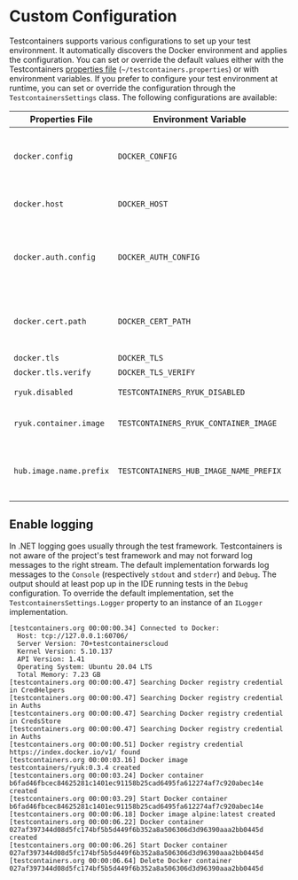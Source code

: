 # Custom Configuration

Testcontainers supports various configurations to set up your test environment. It automatically discovers the Docker environment and applies the configuration. You can set or override the default values either with the Testcontainers [properties file][properties-file-format] (`~/testcontainers.properties`) or with environment variables. If you prefer to configure your test environment at runtime, you can set or override the configuration through the `TestcontainersSettings` class. The following configurations are available:

| Properties File         | Environment Variable                   | Description                                                                                                               | Default                     |
|-------------------------|----------------------------------------|---------------------------------------------------------------------------------------------------------------------------|-----------------------------|
| `docker.config`         | `DOCKER_CONFIG`                        | The directory path that contains the Docker configuration (`config.json`) file.                                           | `~/.docker/`                |
| `docker.host`           | `DOCKER_HOST`                          | The Docker daemon socket to connect to.                                                                                   | -                           |
| `docker.auth.config`    | `DOCKER_AUTH_CONFIG`                   | The Docker configuration file content (GitLab: [Use statically-defined credentials][use-statically-defined-credentials]). | -                           |
| `docker.cert.path`      | `DOCKER_CERT_PATH`                     | The directory path that contains the client certificate (`{ca,cert,key}.pem`) files.                                      | `~/.docker/`                |
| `docker.tls`            | `DOCKER_TLS`                           | Enables TLS.                                                                                                              | false                       |
| `docker.tls.verify`     | `DOCKER_TLS_VERIFY`                    | Enables TLS verify.                                                                                                       | false                       |
| `ryuk.disabled`         | `TESTCONTAINERS_RYUK_DISABLED`         | Disables Ryuk (resource reaper).                                                                                          | false                       |
| `ryuk.container.image`  | `TESTCONTAINERS_RYUK_CONTAINER_IMAGE`  | The Ryuk (resource reaper) Docker image.                                                                                  | `testcontainers/ryuk:0.3.4` |
| `hub.image.name.prefix` | `TESTCONTAINERS_HUB_IMAGE_NAME_PREFIX` | The name to use for substituting the Docker Hub registry part of the image name.                                          | -                           |

## Enable logging

In .NET logging goes usually through the test framework. Testcontainers is not aware of the project's test framework and may not forward log messages to the right stream. The default implementation forwards log messages to the `Console` (respectively `stdout` and `stderr`) and `Debug`. The output should at least pop up in the IDE running tests in the `Debug` configuration. To override the default implementation, set the `TestcontainersSettings.Logger` property to an instance of an `ILogger` implementation.

    [testcontainers.org 00:00:00.34] Connected to Docker:
      Host: tcp://127.0.0.1:60706/
      Server Version: 70+testcontainerscloud
      Kernel Version: 5.10.137
      API Version: 1.41
      Operating System: Ubuntu 20.04 LTS
      Total Memory: 7.23 GB
    [testcontainers.org 00:00:00.47] Searching Docker registry credential in CredHelpers
    [testcontainers.org 00:00:00.47] Searching Docker registry credential in Auths
    [testcontainers.org 00:00:00.47] Searching Docker registry credential in CredsStore
    [testcontainers.org 00:00:00.47] Searching Docker registry credential in Auths
    [testcontainers.org 00:00:00.51] Docker registry credential https://index.docker.io/v1/ found
    [testcontainers.org 00:00:03.16] Docker image testcontainers/ryuk:0.3.4 created
    [testcontainers.org 00:00:03.24] Docker container b6fad46fbcec84625281c1401ec91158b25cad6495fa612274af7c920abec14e created
    [testcontainers.org 00:00:03.29] Start Docker container b6fad46fbcec84625281c1401ec91158b25cad6495fa612274af7c920abec14e
    [testcontainers.org 00:00:06.18] Docker image alpine:latest created
    [testcontainers.org 00:00:06.22] Docker container 027af397344d08d5fc174bf5b5d449f6b352a8a506306d3d96390aaa2bb0445d created
    [testcontainers.org 00:00:06.26] Start Docker container 027af397344d08d5fc174bf5b5d449f6b352a8a506306d3d96390aaa2bb0445d
    [testcontainers.org 00:00:06.64] Delete Docker container 027af397344d08d5fc174bf5b5d449f6b352a8a506306d3d96390aaa2bb0445d

[properties-file-format]: https://docs.oracle.com/cd/E23095_01/Platform.93/ATGProgGuide/html/s0204propertiesfileformat01.html
[use-statically-defined-credentials]: https://docs.gitlab.com/ee/ci/docker/using_docker_images.html#use-statically-defined-credentials
